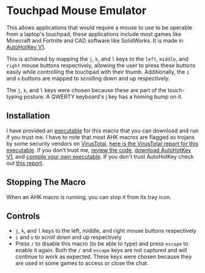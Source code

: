 # Touchpad Mouse Emulator
This allows applications that would require a mouse to use to be operable from a laptop's touchpad, these applications include most games like Minecraft and Fortnite and CAD software like SolidWorks. It is made in [AutoHotKey V1](https://www.autohotkey.com/). 

This is achieved by mapping the `j`, `k`, and `l` keys to the `left`, `middle`, and `right` mouse buttons respectively, allowing the user to press these buttons easily while controlling the touchpad with their thumb. Additionally, the `i` and `o` buttons are mapped to scrolling down and up respectively.

The `j`, `k`, and `l` keys were chosen because these are part of the touch-typing posture. A QWERTY keyboard's j key has a homing bump on it.

## Installation
I have provided an [executable](https://github.com/SP4CEBARsystems/Touchpad-Mouse-Emulator/blob/main/touchpad%20mouse%20emulator.exe) for this macro that you can download and run if you trust me. I have to note that most AHK macros are flagged as trojans by some security vendors on [VirusTotal](https://www.virustotal.com), [here is the VirusTotal report for this executable](https://www.virustotal.com/gui/file/61a640de9c9ea98182e44c6b7d0b42dacffd309f34918fbc3ade055e33ad2f47?nocache=1). If you don't trust me, [review the code]([https://github.com/SP4CEBARsystems/clipboard-stack/blob/main/clipboard%20stack.ahk](https://github.com/SP4CEBARsystems/Touchpad-Mouse-Emulator/blob/main/touchpad%20mouse%20emulator.ahk)), [download AutoHotKey V1](https://www.autohotkey.com/download/ahk-install.exe), and [compile your own executable](https://www.autohotkey.com/docs/v1/Scripts.htm#ahk2exe-run). If you don't trust AutoHotKey check out [this report](https://safeweb.norton.com/report/show?url=autohotkey.com%2Fdownload).

## Stopping The Macro
When an AHK macro is running, you can stop it from its tray icon.

## Controls
- `j`, `k`, and `l` keys to the left, middle, and right mouse buttons respectively
- `i` and `o` to scroll down and up respectively
- Press `/` to disable this macro (to be able to type) and press `escape` to enable it again. Both the `/` and `escape` keys are not captured and will continue to work as expected. These keys were chosen because they are used in some games to access or close the chat.
